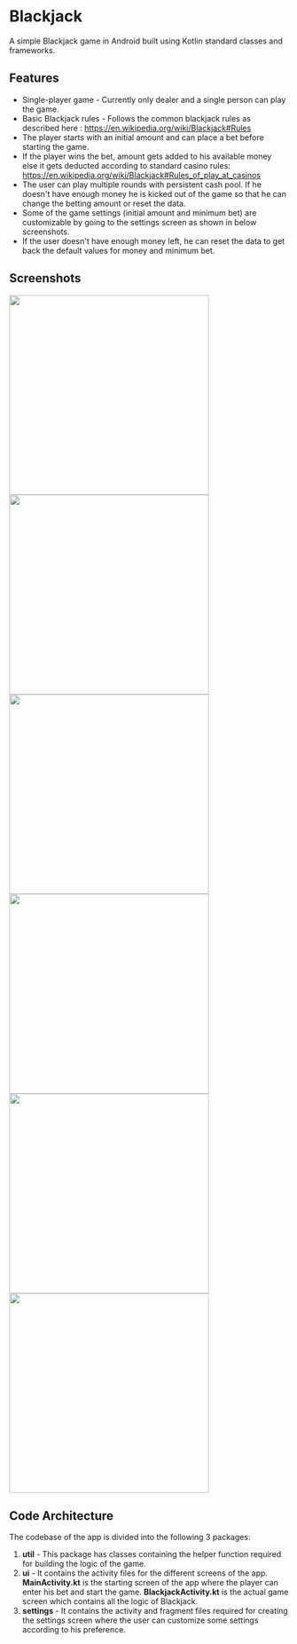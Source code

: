 # Blackjack
A simple Blackjack game in Android built using Kotlin standard classes and frameworks.

## Features

* Single-player game - Currently only dealer and a single person can play the game.
* Basic Blackjack rules - Follows the common blackjack rules as described here : https://en.wikipedia.org/wiki/Blackjack#Rules
* The player starts with an initial amount and can place a bet before starting the game. 
* If the player wins the bet, amount gets added to his available money else it gets deducted according to standard casino rules: https://en.wikipedia.org/wiki/Blackjack#Rules_of_play_at_casinos
* The user can play multiple rounds with persistent cash pool. If he doesn't have enough money he is kicked out of the game so that he can change the betting amount or reset the data.
* Some of the game settings (initial amount and minimum bet) are customizable by going to the settings screen as shown in below screenshots.
* If the user doesn't have enough money left, he can reset the data to get back the default values for money and minimum bet.


## Screenshots

<p>
  <img src="./graphics/screen1.png" width="360">
  <img src="./graphics/settings1.png" width="360">
  <img src="./graphics/settings2.png" width="360">
  <img src="./graphics/game1.png" width="360">
  <img src="./graphics/game2.png" width="360">
  <img src="./graphics/game3.png" width="360">
</p>

## Code Architecture

The codebase of the app is divided into the following 3 packages:
1. **util** - This package has classes containing the helper function required for building the logic of the game.
2. **ui** - It contains the activity files for the different screens of the app. **MainActivity.kt** is the starting screen of the app where the player can enter his bet and start the game. **BlackjackActivity.kt** is the actual game screen which contains all the logic of Blackjack.
3. **settings** - It contains the activity and fragment files required for creating the settings screen where the user can customize some settings according to his preference.
